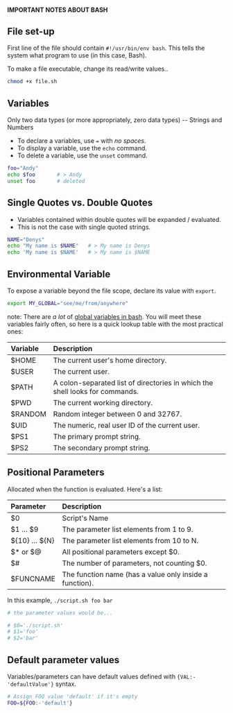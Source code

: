 #### IMPORTANT NOTES ABOUT BASH

## File set-up

First line of the file should contain `#!/usr/bin/env bash`. This tells the system
what program to use (in this case, Bash).

To make a file executable, change its read/write values..

```bash
chmod +x file.sh
```

## Variables

Only two data types (or more appropriately, zero data types) -- Strings and Numbers

- To declare a variables, use `=` with _no spaces_.
- To display a variable, use the `echo` command.
- To delete a variable, use the `unset` command.

```bash
foo="Andy"
echo $foo       # > Andy
unset foo       # deleted
```

## Single Quotes vs. Double Quotes

- Variables contained within double quotes will be expanded / evaluated.
- This is not the case with single quoted strings.

```bash
NAME="Denys"
echo "My name is $NAME"   # > My name is Denys
echo 'My name is $NAME'   # > My name is $NAME
```

## Environmental Variable

To expose a variable beyond the file scope, declare its value with `export`.

```bash
export MY_GLOBAL="see/me/from/anywhere"
```

note: There are _a lot_ of [global variables in bash](http://tldp.org/LDP/Bash-Beginners-Guide/html/sect_03_02.html#sect_03_02_04).
You will meet these variables fairly often, so here is a quick lookup table with
the most practical ones:

| Variable | Description                                                                  |
|:---------|:-----------------------------------------------------------------------------|
| $HOME    | The current user's home directory.                                           |
| $USER    | The current user.                                                            |
| $PATH    | A colon-separated list of directories in which the shell looks for commands. |
| $PWD     | The current working directory.                                               |
| $RANDOM  | Random integer between 0 and 32767.                                          |
| $UID     | The numeric, real user ID of the current user.                               |
| $PS1     | The primary prompt string.                                                   |
| $PS2     | The secondary prompt string.                                                 |


## Positional Parameters

Allocated when the function is evaluated. Here's a list:

| Parameter    | Description                                             |
|:-------------|:--------------------------------------------------------|
| $0           | Script's Name                                           |
| $1 … $9      | The parameter list elements from 1 to 9.                |
| ${10} … ${N} | The parameter list elements from 10 to N.               |
| $* or $@     | All positional parameters except $0.                    |
| $#           | The number of parameters, not counting $0.              |
| $FUNCNAME    | The function name (has a value only inside a function). |

In this example, `./script.sh foo bar`
```bash
# the parameter values would be...

# $0='./script.sh'
# $1='foo'
# $2='bar'
```

## Default parameter values

Variables/parameters can have default values defined with `{VAL:-'defaultValue'}` syntax.

```bash
# Assign FOO value 'default' if it's empty
FOO=${FOO:-'default'}
```
